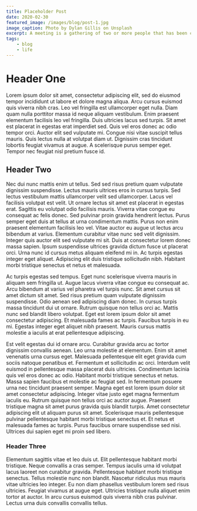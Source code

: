```yaml
---
title: Placeholder Post
date: 2020-02-30
featured_image: /images/blog/post-1.jpg
image_caption: Photo by Dylan Gillis on Unsplash
excerpt: A meeting is a gathering of two or more people that has been convened for the purpose of achieving a common goal through verbal interaction.
tags:
    - blog
    - life
---
```


# Header One 

Lorem ipsum dolor sit amet, consectetur adipiscing elit, sed do eiusmod tempor incididunt ut labore et dolore magna aliqua. Arcu cursus euismod quis viverra nibh cras. Leo vel fringilla est ullamcorper eget nulla. Diam quam nulla porttitor massa id neque aliquam vestibulum. Enim praesent elementum facilisis leo vel fringilla. Duis ultricies lacus sed turpis. Sit amet est placerat in egestas erat imperdiet sed. Quis vel eros donec ac odio tempor orci. Auctor elit sed vulputate mi. Congue nisi vitae suscipit tellus mauris. Quis lectus nulla at volutpat diam ut. Dignissim cras tincidunt lobortis feugiat vivamus at augue. A scelerisque purus semper eget. Tempor nec feugiat nisl pretium fusce id.

## Header Two 

Nec dui nunc mattis enim ut tellus. Sed sed risus pretium quam vulputate dignissim suspendisse. Lectus mauris ultrices eros in cursus turpis. Sed lectus vestibulum mattis ullamcorper velit sed ullamcorper. Lacus vel facilisis volutpat est velit. Ut ornare lectus sit amet est placerat in egestas erat. Sagittis eu volutpat odio facilisis mauris. Viverra vitae congue eu consequat ac felis donec. Sed pulvinar proin gravida hendrerit lectus. Purus semper eget duis at tellus at urna condimentum mattis. Purus non enim praesent elementum facilisis leo vel. Vitae auctor eu augue ut lectus arcu bibendum at varius. Elementum curabitur vitae nunc sed velit dignissim. Integer quis auctor elit sed vulputate mi sit. Duis at consectetur lorem donec massa sapien. Ipsum suspendisse ultrices gravida dictum fusce ut placerat orci. Urna nunc id cursus metus aliquam eleifend mi in. Ac turpis egestas integer eget aliquet. Adipiscing elit duis tristique sollicitudin nibh. Habitant morbi tristique senectus et netus et malesuada.

Ac turpis egestas sed tempus. Eget nunc scelerisque viverra mauris in aliquam sem fringilla ut. Augue lacus viverra vitae congue eu consequat ac. Arcu bibendum at varius vel pharetra vel turpis nunc. Sit amet cursus sit amet dictum sit amet. Sed risus pretium quam vulputate dignissim suspendisse. Odio aenean sed adipiscing diam donec. In cursus turpis massa tincidunt dui ut ornare. Rutrum quisque non tellus orci ac. Mattis nunc sed blandit libero volutpat. Eget est lorem ipsum dolor sit amet consectetur adipiscing. Et malesuada fames ac turpis. Faucibus turpis in eu mi. Egestas integer eget aliquet nibh praesent. Mauris cursus mattis molestie a iaculis at erat pellentesque adipiscing.

Est velit egestas dui id ornare arcu. Curabitur gravida arcu ac tortor dignissim convallis aenean. Leo urna molestie at elementum. Enim sit amet venenatis urna cursus eget. Malesuada pellentesque elit eget gravida cum sociis natoque penatibus et. Fermentum et sollicitudin ac orci. Interdum velit euismod in pellentesque massa placerat duis ultricies. Condimentum lacinia quis vel eros donec ac odio. Habitant morbi tristique senectus et netus. Massa sapien faucibus et molestie ac feugiat sed. In fermentum posuere urna nec tincidunt praesent semper. Magna eget est lorem ipsum dolor sit amet consectetur adipiscing. Integer vitae justo eget magna fermentum iaculis eu. Rutrum quisque non tellus orci ac auctor augue. Praesent tristique magna sit amet purus gravida quis blandit turpis. Amet consectetur adipiscing elit ut aliquam purus sit amet. Scelerisque mauris pellentesque pulvinar pellentesque habitant morbi tristique senectus et. Et netus et malesuada fames ac turpis. Purus faucibus ornare suspendisse sed nisi. Ultrices dui sapien eget mi proin sed libero.

### Header Three
Elementum sagittis vitae et leo duis ut. Elit pellentesque habitant morbi tristique. Neque convallis a cras semper. Tempus iaculis urna id volutpat lacus laoreet non curabitur gravida. Pellentesque habitant morbi tristique senectus. Tellus molestie nunc non blandit. Nascetur ridiculus mus mauris vitae ultricies leo integer. Eu non diam phasellus vestibulum lorem sed risus ultricies. Feugiat vivamus at augue eget. Ultricies tristique nulla aliquet enim tortor at auctor. In arcu cursus euismod quis viverra nibh cras pulvinar. Lectus urna duis convallis convallis tellus.